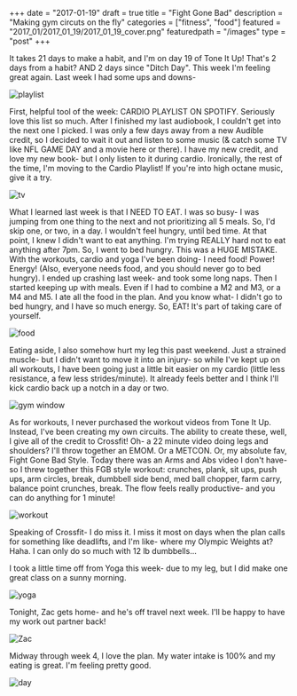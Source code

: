 +++
date = "2017-01-19"
draft = true
title = "Fight Gone Bad"
description = "Making gym circuts on the fly"
categories = ["fitness", "food"]
featured = "2017_01/2017_01_19/2017_01_19_cover.png"
featuredpath = "/images"
type = "post"
+++

It takes 21 days to make a habit, and I'm on day 19 of Tone It Up! That's 2 days from a habit? AND 2 days since "Ditch Day". This week I'm feeling great again. Last week I had some ups and downs-

![playlist](/images/2017_01/2017_01_19/2017_01_19_spotify.jpg)

First, helpful tool of the week: CARDIO PLAYLIST ON SPOTIFY.
Seriously love this list so much. After I finished my last audiobook, I couldn't get into the next one I picked. I was only a few days away from a new Audible credit, so I decided to wait it out and listen to some music (& catch some TV like NFL GAME DAY and a movie here or there). I have my new credit, and love my new book- but I only listen to it during cardio. Ironically, the rest of the time, I'm moving to the Cardio Playlist! If you're into high octane music, give it a try.

![tv](/images/2017_01/2017_01_19/2017_01_19_tv.jpg)

What I learned last week is that I NEED TO EAT. I was so busy- I was jumping from one thing to the next and not prioritizing all 5 meals. So, I'd skip one, or two, in a day. I wouldn't feel hungry, until bed time. At that point, I knew I didn't want to eat anything. I'm trying REALLY hard not to eat anything after 7pm. So, I went to bed hungry. This was a HUGE MISTAKE. With the workouts, cardio and yoga I've been doing- I need food! Power! Energy! (Also, everyone needs food, and you should never go to bed hungry). I ended up crashing last week- and took some long naps. Then I started keeping up with meals. Even if I had to combine a M2 and M3, or a M4 and M5. I ate all the food in the plan. And you know what- I didn't go to bed hungry, and I have so much energy. So, EAT! It's part of taking care of yourself.

![food](/images/2017_01/2017_01_19/2017_01_19_food.jpg)

Eating aside, I also somehow hurt my leg this past weekend. Just a strained muscle- but I didn't want to move it into an injury- so while I've kept up on all workouts, I have been going just a little bit easier on my cardio (little less resistance, a few less strides/minute). It already feels better and I think I'll kick cardio back up a notch in a day or two.

![gym window](/images/2017_01/2017_01_19/2017_01_19_gym.jpg)

As for workouts, I never purchased the workout videos from Tone It Up. Instead, I've been creating my own circuits. The ability to create these, well, I give all of the credit to Crossfit! Oh- a 22 minute video doing legs and shoulders? I'll throw together an EMOM. Or a METCON. Or, my absolute fav, Fight Gone Bad Style. Today there was an Arms and Abs video I don't have- so I threw together this FGB style workout: crunches, plank, sit ups, push ups, arm circles, break, dumbbell side bend, med ball chopper, farm carry, balance point crunches, break. The flow feels really productive- and you can do anything for 1 minute!

![workout](/images/2017_01/2017_01_19/2017_01_19_FGB.jpg)

Speaking of Crossfit- I do miss it. I miss it most on days when the plan calls for something like deadlifts, and I'm like- where my Olympic Weights at? Haha. I can only do so much with 12 lb dumbbells...

I took a little time off from Yoga this week- due to my leg, but I did make one great class on a sunny morning.

![yoga](/images/2017_01/2017_01_19/2017_01_19_yoga.jpg)

Tonight, Zac gets home- and he's off travel next week. I'll be happy to have my work out partner back!

![Zac](/images/2017_01/2017_01_19/2017_01_19_bud.jpg)

Midway through week 4, I love the plan. My water intake is 100% and my eating is great. I'm feeling pretty good.

![day](/images/2017_01/2017_01_19/2017_01_19_day.jpg)
